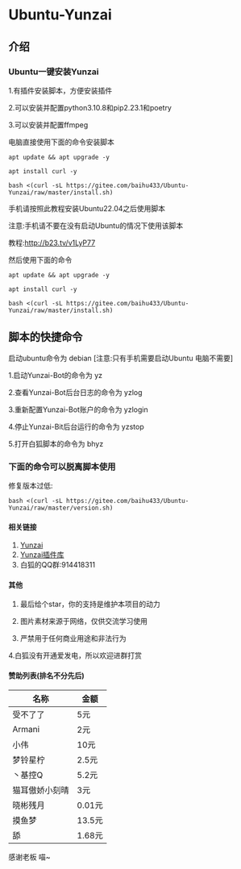 # Ubuntu-Yunzai
## 介绍
### Ubuntu一键安装Yunzai
1.有插件安装脚本，方便安装插件

2.可以安装并配置python3.10.8和pip2.23.1和poetry

3.可以安装并配置ffmpeg




电脑直接使用下面的命令安装脚本

```
apt update && apt upgrade -y
```

```
apt install curl -y
```

```
bash <(curl -sL https://gitee.com/baihu433/Ubuntu-Yunzai/raw/master/install.sh)
```


手机请按照此教程安装Ubuntu22.04之后使用脚本

注意:手机请不要在没有启动Ubuntu的情况下使用该脚本



教程:http://b23.tv/v1LyP77

然后使用下面的命令


```
apt update && apt upgrade -y
```


```
apt install curl -y
```



```
bash <(curl -sL https://gitee.com/baihu433/Ubuntu-Yunzai/raw/master/install.sh)
```

## 脚本的快捷命令

启动ubuntu命令为 debian [注意:只有手机需要启动Ubuntu 电脑不需要]

1.启动Yunzai-Bot的命令为 yz

2.查看Yunzai-Bot后台日志的命令为 yzlog

3.重新配置Yunzai-Bot账户的命令为 yzlogin

4.停止Yunzai-Bit后台运行的命令为 yzstop

5.打开白狐脚本的命令为 bhyz

### 下面的命令可以脱离脚本使用
修复版本过低:
```
bash <(curl -sL https://gitee.com/baihu433/Ubuntu-Yunzai/raw/master/version.sh)
```

#### 相关链接

1. [Yunzai](https://gitee.com/Le-niao/Yunzai-Bot)
2. [Yunzai插件库](https://gitee.com/yhArcadia/Yunzai-Bot-plugins-index)
3. 白狐的QQ群:914418311

#### 其他
1. 最后给个star，你的支持是维护本项目的动力

2. 图片素材来源于网络，仅供交流学习使用

3. 严禁用于任何商业用途和非法行为

4.白狐没有开通爱发电，所以欢迎进群打赏
#### 赞助列表(排名不分先后)
| 名称 | 金额 |   
|----|----|
|受不了了| 5元  |
|Armani|2元 |
|小伟|10元|
|梦铃星柠|2.5元|
|丶基控Q | 5.2元|
|猫耳傲娇小刻晴|3元|
|晓彬残月|0.01元|
|摸鱼梦|13.5元
|舔|1.68元|
感谢老板 喵~
